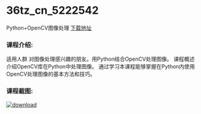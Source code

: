 # 36tz_cn_5222542
Python+OpenCV图像处理
[下载地址](http://www.36tz.cn/article/5222542 "下载地址")
### 课程介绍:
适用人群
对图像处理感兴趣的朋友。用Python结合OpenCV处理图像。
课程概述
介绍OpenCV库在Python中处理图像。
通过学习本课程能够掌握在Python内使用OpenCV处理图像的基本方法和技巧。

### 课程截图:
[![download](http://36tz.cn/muke_img/2022_01_2-51.png "下载地址")](http://www.36tz.cn "下载地址")
